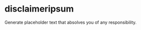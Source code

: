 disclaimeripsum
===============

Generate placeholder text that absolves you of any responsibility.
